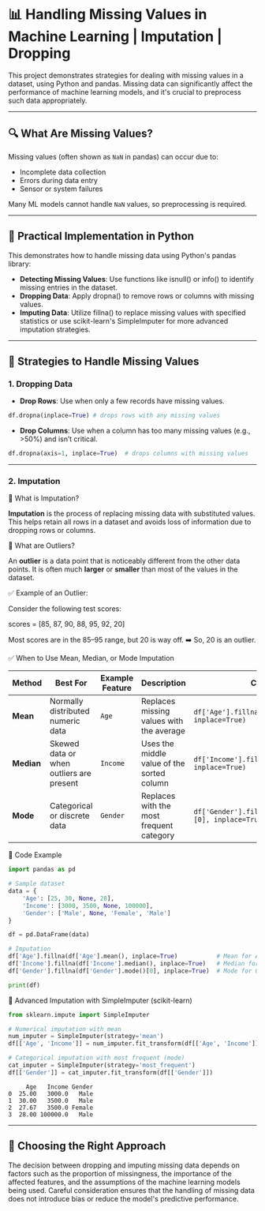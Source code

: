 # 📊 Handling Missing Values in Machine Learning | Imputation | Dropping

This project demonstrates strategies for dealing with missing values in a dataset, using Python and pandas. Missing data can significantly affect the performance of machine learning models, and it's crucial to preprocess such data appropriately.

---

## 🔍 What Are Missing Values?

Missing values (often shown as `NaN` in pandas) can occur due to:

- Incomplete data collection
- Errors during data entry
- Sensor or system failures

Many ML models cannot handle `NaN` values, so preprocessing is required.

---

## 🧪 Practical Implementation in Python

This demonstrates how to handle missing data using Python's pandas library:
- **Detecting Missing Values**: Use functions like isnull() or info() to identify missing entries in the dataset.
- **Dropping Data**: Apply dropna() to remove rows or columns with missing values.
- **Imputing Data**: Utilize fillna() to replace missing values with specified statistics or use scikit-learn's SimpleImputer for more advanced imputation strategies.

---

## 🧹 Strategies to Handle Missing Values

### 1. Dropping Data

- **Drop Rows**: Use when only a few records have missing values.
```python
df.dropna(inplace=True) # drops rows with any missing values
```

- **Drop Columns**: Use when a column has too many missing values (e.g., >50%) and isn’t critical.
```python
df.dropna(axis=1, inplace=True)  # drops columns with missing values
```

---

### 2. Imputation

📌 What is Imputation?

**Imputation** is the process of replacing missing data with substituted values. This helps retain all rows in a dataset and avoids loss of information due to dropping rows or columns.


📌 What are Outliers?

An **outlier** is a data point that is noticeably different from the other data points. It is often much **larger** or **smaller** than most of the values in the dataset.

✅ Example of an Outlier:

Consider the following test scores:

scores = [85, 87, 90, 88, 95, 92, 20]

Most scores are in the 85–95 range, but 20 is way off.
➡️ So, 20 is an outlier.


✅ When to Use Mean, Median, or Mode Imputation

| Method | Best For | Example Feature | Description | Code Example |
|--------|----------|-----------------|-------------|--------------|
| **Mean** | Normally distributed numeric data | `Age` | Replaces missing values with the average | `df['Age'].fillna(df['Age'].mean(), inplace=True)` |
| **Median** | Skewed data or when outliers are present | `Income` | Uses the middle value of the sorted column | `df['Income'].fillna(df['Income'].median(), inplace=True)` |
| **Mode** | Categorical or discrete data | `Gender` | Replaces with the most frequent category | `df['Gender'].fillna(df['Gender'].mode()[0], inplace=True)` |

🧪 Code Example

```python
import pandas as pd

# Sample dataset
data = {
    'Age': [25, 30, None, 28],
    'Income': [3000, 3500, None, 100000],
    'Gender': ['Male', None, 'Female', 'Male']
}

df = pd.DataFrame(data)

# Imputation
df['Age'].fillna(df['Age'].mean(), inplace=True)           # Mean for Age
df['Income'].fillna(df['Income'].median(), inplace=True)   # Median for Income
df['Gender'].fillna(df['Gender'].mode()[0], inplace=True)  # Mode for Gender

print(df)
```

🤖 Advanced Imputation with SimpleImputer (scikit-learn)

```python
from sklearn.impute import SimpleImputer

# Numerical imputation with mean
num_imputer = SimpleImputer(strategy='mean')
df[['Age', 'Income']] = num_imputer.fit_transform(df[['Age', 'Income']])

# Categorical imputation with most frequent (mode)
cat_imputer = SimpleImputer(strategy='most_frequent')
df[['Gender']] = cat_imputer.fit_transform(df[['Gender']])
```

```
     Age   Income Gender
0  25.00   3000.0   Male
1  30.00   3500.0   Male
2  27.67   3500.0 Female
3  28.00 100000.0   Male
```

---

## 🧠 Choosing the Right Approach

The decision between dropping and imputing missing data depends on factors such as the proportion of missingness, the importance of the affected features, and the assumptions of the machine learning models being used. Careful consideration ensures that the handling of missing data does not introduce bias or reduce the model's predictive performance.
